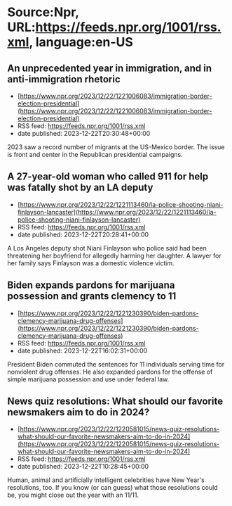 # Source:Npr, URL:https://feeds.npr.org/1001/rss.xml, language:en-US

## An unprecedented year in immigration, and in anti-immigration rhetoric
 - [https://www.npr.org/2023/12/22/1221006083/immigration-border-election-presidential](https://www.npr.org/2023/12/22/1221006083/immigration-border-election-presidential)
 - RSS feed: https://feeds.npr.org/1001/rss.xml
 - date published: 2023-12-22T20:30:48+00:00

2023 saw a record number of migrants at the US-Mexico border. The issue is front and center in the Republican presidential campaigns.

## A 27-year-old woman who called 911 for help was fatally shot by an LA deputy
 - [https://www.npr.org/2023/12/22/1221113460/la-police-shooting-niani-finlayson-lancaster](https://www.npr.org/2023/12/22/1221113460/la-police-shooting-niani-finlayson-lancaster)
 - RSS feed: https://feeds.npr.org/1001/rss.xml
 - date published: 2023-12-22T20:28:41+00:00

A Los Angeles deputy shot Niani Finlayson who police said had been threatening her boyfriend for allegedly harming her daughter. A lawyer for her family says Finlayson was a domestic violence victim.

## Biden expands pardons for marijuana possession and grants clemency to 11
 - [https://www.npr.org/2023/12/22/1221230390/biden-pardons-clemency-marijuana-drug-offenses](https://www.npr.org/2023/12/22/1221230390/biden-pardons-clemency-marijuana-drug-offenses)
 - RSS feed: https://feeds.npr.org/1001/rss.xml
 - date published: 2023-12-22T16:02:31+00:00

President Biden commuted the sentences for 11 individuals serving time for nonviolent drug offenses. He also expanded pardons for the offense of simple marijuana possession and use under federal law.

## News quiz resolutions: What should our favorite newsmakers aim to do in 2024?
 - [https://www.npr.org/2023/12/22/1220581015/news-quiz-resolutions-what-should-our-favorite-newsmakers-aim-to-do-in-2024](https://www.npr.org/2023/12/22/1220581015/news-quiz-resolutions-what-should-our-favorite-newsmakers-aim-to-do-in-2024)
 - RSS feed: https://feeds.npr.org/1001/rss.xml
 - date published: 2023-12-22T10:28:45+00:00

Human, animal and artificially intelligent celebrities have New Year's resolutions, too. If you know (or can guess) what those resolutions could be, you might close out the year with an 11/11.

